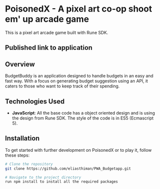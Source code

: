# PoisonedX - A pixel art co-op shoot em' up arcade game

This is a pixel art arcade game built with Rune SDK. 

## Published link to application



## Overview

BudgetBuddy is an application designed to handle budgets in an easy and fast way. With a focus on generating budget suggestion using an API, it caters to those who want to keep track of their spending. 

## Technologies Used

- **JavaScript**: All the base code has a object oriented design and is using the design from Rune SDK. The style of the code is in ES5 (Ecmascript 5).

## Installation

To get started with further development on PoisonedX or to play it, follow these steps:

```bash
# Clone the repository
git clone https://github.com/eliasthiman/PWA_Budgetapp.git

# Navigate to the project directory
run npm install to install all the required packages


